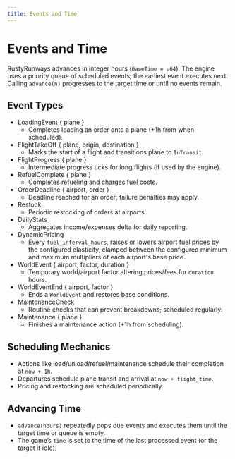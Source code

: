 ```yaml
---
title: Events and Time
---
```


# Events and Time

RustyRunways advances in integer hours (`GameTime = u64`). The engine uses a priority queue of scheduled events; the earliest event executes next. Calling `advance(n)` progresses to the target time or until no events remain.

## Event Types

- LoadingEvent { plane }
  - Completes loading an order onto a plane (+1h from when scheduled).
- FlightTakeOff { plane, origin, destination }
  - Marks the start of a flight and transitions plane to `InTransit`.
- FlightProgress { plane }
  - Intermediate progress ticks for long flights (if used by the engine).
- RefuelComplete { plane }
  - Completes refueling and charges fuel costs.
- OrderDeadline { airport, order }
  - Deadline reached for an order; failure penalties may apply.
- Restock
  - Periodic restocking of orders at airports.
- DailyStats
  - Aggregates income/expenses delta for daily reporting.
- DynamicPricing
  - Every `fuel_interval_hours`, raises or lowers airport fuel prices by the configured elasticity, clamped between the configured minimum and maximum multipliers of each airport's base price.
- WorldEvent { airport, factor, duration }
  - Temporary world/airport factor altering prices/fees for `duration` hours.
- WorldEventEnd { airport, factor }
  - Ends a `WorldEvent` and restores base conditions.
- MaintenanceCheck
  - Routine checks that can prevent breakdowns; scheduled regularly.
- Maintenance { plane }
  - Finishes a maintenance action (+1h from scheduling).

## Scheduling Mechanics

- Actions like load/unload/refuel/maintenance schedule their completion at `now + 1h`.
- Departures schedule plane transit and arrival at `now + flight_time`.
- Pricing and restocking are scheduled periodically.

## Advancing Time

- `advance(hours)` repeatedly pops due events and executes them until the target time or queue is empty.
- The game’s `time` is set to the time of the last processed event (or the target if idle).

